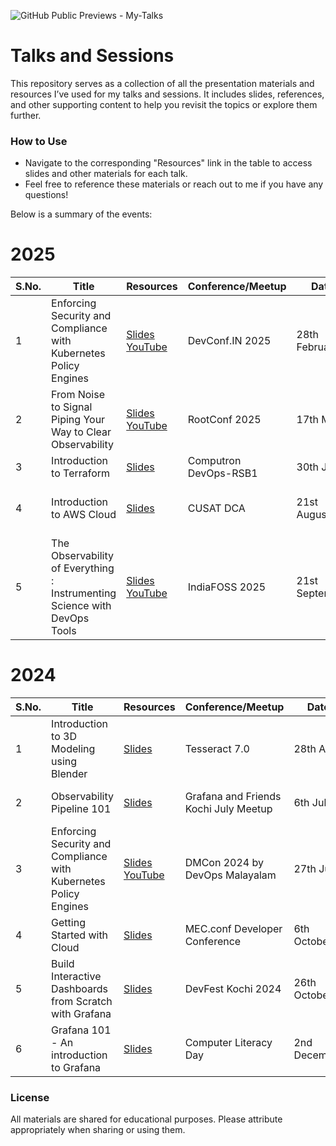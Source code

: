 ![GitHub Public Previews - My-Talks](https://github.com/user-attachments/assets/198bc83d-207d-4ae2-92fd-594ea0e5dec3)

# Talks and Sessions  
This repository serves as a collection of all the presentation materials and resources I’ve used for my talks and sessions. It includes slides, references, and other supporting content to help you revisit the topics or explore them further. 

### How to Use  
- Navigate to the corresponding "Resources" link in the table to access slides and other materials for each talk.  
- Feel free to reference these materials or reach out to me if you have any questions!

Below is a summary of the events: 
# 2025
| S.No. | Title                                 | Resources                 | Conference/Meetup         | Date       | Venue                   |  
|-------|---------------------------------------|---------------------------|---------------------------|------------|-------------------------|  
| 1     | Enforcing Security and Compliance with Kubernetes Policy Engines  | [Slides](https://1drv.ms/b/c/d599461def86368f/EagLSvaepMdPqxnVVyVrucsBkb8NkfBT7yrpKGxKV0ErRA?e=E4vFkR) [YouTube](https://youtu.be/9I_RPOoCzlY) | ​DevConf.IN 2025   | 28th February | MIT World Peace Univsersity, Pune, Maharashtra     |  
| 2     | From Noise to Signal Piping Your Way to Clear Observability  | [Slides](https://1drv.ms/b/c/d599461def86368f/EVdDtxoUHf9Bip0-9EzqdLYBhXCThJWm0Og4_16g21qDbQ?e=Pg6JqI) [YouTube](https://youtu.be/-D1NSQRwNK8) | ​RootConf 2025   | 17th May | Bangalore International Centre, Bengaluru, Karnataka     |  
| 3     | Introduction to Terraform  | [Slides](https://1drv.ms/b/c/d599461def86368f/EVolQZV0o0pAktgKR9oasf4BxOnCdFz3VCtz69XPGvsAyA?e=uZL5et) | ​Computron DevOps-RSB1  | 30th July | Remote  [Trivandrum]   | 
| 4     | Introduction to AWS Cloud  | [Slides](https://1drv.ms/b/c/d599461def86368f/ERblqN7bAuJDkRvW9oqPU1cBzLopQeomvZKG-dx5O2NKJw?e=sJ5uVc) | ​CUSAT DCA   | 21st August | School of Engineering, CUSAT, Cochin     |  
| 5     | The Observability of Everything : Instrumenting Science with DevOps Tools  | [Slides](https://1drv.ms/b/c/d599461def86368f/EWJ2FHQ-XRdEjzXT-6MMh34BRUPNjYRNvUU8zBxpSVKPbQ?e=md1bot) [YouTube](https://www.youtube.com/watch?v=NyQced4oJVM)| IndiaFOSS 2025  | 21st September | Nimhans Convention Centre, Bengaluru, Karnataka     |  

# 2024

| S.No. | Title                                 | Resources                 | Conference/Meetup         | Date       | Venue                   |  
|-------|---------------------------------------|---------------------------|---------------------------|------------|-------------------------|  
| 1     | Introduction to 3D Modeling using Blender | [Slides](https://1drv.ms/b/s!Ao82hu8dRpnVgQS0Q6taBSBtqGJB?e=kCF0TJ) | ​Tesseract 7.0            | 28th April | SJCET, Palai, Kerala     |  
| 2     | Observability Pipeline 101             | [Slides](https://1drv.ms/b/s!Ao82hu8dRpnVgRQRDcY66ruKyQnA?e=4PM7WB) | Grafana and Friends Kochi July Meetup             | 6th July  | Tinkerspace, Kochi, Kerala                 |  
| 3     | Enforcing Security and Compliance with Kubernetes Policy Engines               | [Slides](https://1drv.ms/b/s!Ao82hu8dRpnVgQxpcUuLH0iHUs53?e=mvadzf) [YouTube](https://youtu.be/LLL_rvB08Uo?si=wxbiN74fLrDwYVT5) | DMCon 2024 by DevOps Malayalam      | 27th July   | Sree Gokulam Convention Center, Kochi, Kerala           |  
| 4     | Getting Started with Cloud               | [Slides](https://1drv.ms/b/s!Ao82hu8dRpnVgRxOqDx-7522bcF3?e=XgVhZH) | MEC.conf Developer Conference        | 6th October        | MEC, Kochi, Kerala                     |  
| 5     | Build Interactive Dashboards from Scratch with Grafana           | [Slides](https://1drv.ms/b/s!Ao82hu8dRpnVgQ1Les7rPw_RbHaa?e=EldZ7Z) | DevFest Kochi 2024 | 26th October    | XIME, Kochi, Kerala                     |  
| 6     | Grafana 101 - An introduction to Grafana             | [Slides](https://1drv.ms/b/s!Ao82hu8dRpnVgQ7tFcznZootSIGi?e=eZz4Xs) | Computer Literacy Day        | 2nd December        | Sacred Hearts, Kochi, Kerala                  |  

### License  
All materials are shared for educational purposes. Please attribute appropriately when sharing or using them.  
